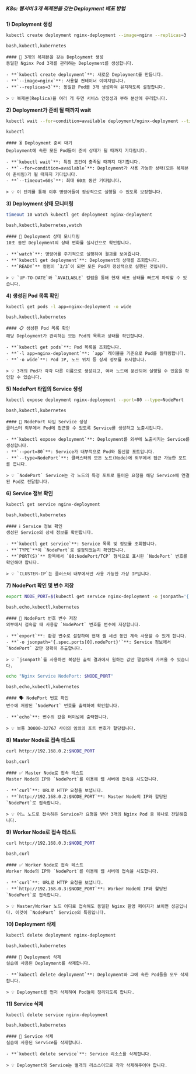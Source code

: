 ##### K8s: 웹서버 3개 복제본을 갖는 Deployment 배포 방법 #####

**1) Deployment 생성**
```bash
kubectl create deployment nginx-deployment --image=nginx --replicas=3
```
```tech
bash,kubectl,kubernetes
```
```desc
#### 🚀 3개의 복제본을 갖는 Deployment 생성
동일한 Nginx Pod 3개를 관리하는 Deployment를 생성합니다.

- **`kubectl create deployment`**: 새로운 Deployment를 만듭니다.
- **`--image=nginx`**: 사용할 컨테이너 이미지입니다.
- **`--replicas=3`**: 동일한 Pod를 3개 생성하여 유지하도록 설정합니다.

> 💡 복제본(Replica)을 여러 개 두면 서비스 안정성과 부하 분산에 유리합니다.
```

**2) Deployment가 준비 될 때까지 wait**
```bash
kubectl wait --for=condition=available deployment/nginx-deployment --timeout=60s
```
```tech
kubectl
```
```desc
#### ⏳ Deployment 준비 대기
Deployment에 속한 모든 Pod들이 준비 상태가 될 때까지 기다립니다.

- **`kubectl wait`**: 특정 조건이 충족될 때까지 대기합니다.
- **`--for=condition=available`**: Deployment가 사용 가능한 상태(모든 복제본이 준비됨)가 될 때까지 기다립니다.
- **`--timeout=60s`**: 최대 60초 동안 기다립니다.

> 💡 이 단계를 통해 이후 명령어들이 정상적으로 실행될 수 있도록 보장합니다.
```

**3) Deployment 상태 모니터링**
```bash
timeout 10 watch kubectl get deployment nginx-deployment
```
```tech
bash,kubectl,kubernetes,watch
```
```desc
#### 👀 Deployment 상태 모니터링
10초 동안 Deployment의 상태 변화를 실시간으로 확인합니다.

- **`watch`**: 명령어를 주기적으로 실행하여 결과를 보여줍니다.
- **`kubectl get deployment`**: Deployment의 상태를 조회합니다.
- **`READY`** 컬럼이 `3/3`이 되면 모든 Pod가 정상적으로 실행된 것입니다.

> 💡 `UP-TO-DATE`와 `AVAILABLE` 컬럼을 통해 현재 배포 상태를 빠르게 파악할 수 있습니다.
```

**4) 생성된 Pod 목록 확인**
```bash
kubectl get pods -l app=nginx-deployment -o wide
```
```tech
bash,kubectl,kubernetes
```
```desc
#### 📋 생성된 Pod 목록 확인
해당 Deployment가 관리하는 모든 Pod의 목록과 상태를 확인합니다.

- **`kubectl get pods`**: Pod 목록을 조회합니다.
- **`-l app=nginx-deployment`**: `app` 레이블을 기준으로 Pod를 필터링합니다.
- **`-o wide`**: Pod IP, 노드 위치 등 상세 정보를 표시합니다.

> 💡 3개의 Pod가 각각 다른 이름으로 생성되고, 여러 노드에 분산되어 실행될 수 있음을 확인할 수 있습니다.
```

**5) NodePort 타입의 Service 생성**
```bash
kubectl expose deployment nginx-deployment --port=80 --type=NodePort
```
```tech
bash,kubectl,kubernetes
```
```desc
#### 🔌 NodePort 타입 Service 생성
클러스터 외부에서 Pod에 접근할 수 있도록 Service를 생성하고 노출시킵니다.

- **`kubectl expose deployment`**: Deployment를 외부에 노출시키는 Service를 생성합니다.
- **`--port=80`**: Service가 내부적으로 Pod와 통신할 포트입니다.
- **`--type=NodePort`**: 클러스터의 모든 노드(Node)에 외부에서 접근 가능한 포트를 엽니다.

> 💡 `NodePort` Service는 각 노드의 특정 포트로 들어온 요청을 해당 Service에 연결된 Pod로 전달합니다.
```

**6) Service 정보 확인**
```bash
kubectl get service nginx-deployment
```
```tech
bash,kubectl,kubernetes
```
```desc
#### ℹ️ Service 정보 확인
생성된 Service의 상세 정보를 확인합니다.

- **`kubectl get service`**: Service 목록 및 정보를 조회합니다.
- **`TYPE`**이 `NodePort`로 설정되었는지 확인합니다.
- **`PORT(S)`** 항목에서 `80:NodePort/TCP` 형식으로 표시된 `NodePort` 번호를 확인해야 합니다.

> 💡 `CLUSTER-IP`는 클러스터 내부에서만 사용 가능한 가상 IP입니다.
```

**7) NodePort 확인 및 변수 저장**
```bash
export NODE_PORT=$(kubectl get service nginx-deployment -o jsonpath='{.spec.ports[0].nodePort}')
```
```tech
bash,echo,kubectl,kubernetes
```
```desc
#### 💾 NodePort 번호 변수 저장
외부에서 접속할 때 사용할 `NodePort` 번호를 변수에 저장합니다.

- **`export`**: 환경 변수로 설정하여 현재 셸 세션 동안 계속 사용할 수 있게 합니다.
- **`-o jsonpath='{.spec.ports[0].nodePort}'`**: Service 정보에서 `NodePort` 값만 정확히 추출합니다.

> 💡 `jsonpath`를 사용하면 복잡한 출력 결과에서 원하는 값만 깔끔하게 가져올 수 있습니다.
```

```bash
echo "Nginx Service NodePort: $NODE_PORT"
```
```tech
bash,echo,kubectl,kubernetes
```
```desc
#### 🗣️ NodePort 번호 확인
변수에 저장된 `NodePort` 번호를 출력하여 확인합니다.

- **`echo`**: 변수의 값을 터미널에 출력합니다.

> 💡 보통 30000-32767 사이의 임의의 포트 번호가 할당됩니다.
```

**8) Master Node로 접속 테스트**
```bash
curl http://192.168.0.2:$NODE_PORT
```
```tech
bash,curl
```
```desc
#### ✅ Master Node로 접속 테스트
Master Node의 IP와 `NodePort`를 이용해 웹 서버에 접속을 시도합니다.

- **`curl`**: URL로 HTTP 요청을 보냅니다.
- **`http://192.168.0.2:$NODE_PORT`**: Master Node의 IP와 할당된 `NodePort`로 접속합니다.

> 💡 어느 노드로 접속하든 Service가 요청을 받아 3개의 Nginx Pod 중 하나로 전달해줍니다.
```

**9) Worker Node로 접속 테스트**
```bash
curl http://192.168.0.3:$NODE_PORT
```
```tech
bash,curl
```
```desc
#### ✅ Worker Node로 접속 테스트
Worker Node의 IP와 `NodePort`를 이용해 웹 서버에 접속을 시도합니다.

- **`curl`**: URL로 HTTP 요청을 보냅니다.
- **`http://192.168.0.3:$NODE_PORT`**: Worker Node의 IP와 할당된 `NodePort`로 접속합니다.

> 💡 Master/Worker 노드 어디로 접속해도 동일한 Nginx 환영 페이지가 보이면 성공입니다. 이것이 `NodePort` Service의 특징입니다.
```

**10) Deployment 삭제**
```bash
kubectl delete deployment nginx-deployment
```
```tech
bash,kubectl,kubernetes
```
```desc
#### 🧹 Deployment 삭제
실습에 사용된 Deployment를 삭제합니다.

- **`kubectl delete deployment`**: Deployment와 그에 속한 Pod들을 모두 삭제합니다.

> 💡 Deployment를 먼저 삭제하여 Pod들이 정리되도록 합니다.
```

**11) Service 삭제**
```bash
kubectl delete service nginx-deployment
```
```tech
bash,kubectl,kubernetes
```
```desc
#### 🧹 Service 삭제
실습에 사용된 Service를 삭제합니다.

- **`kubectl delete service`**: Service 리소스를 삭제합니다.

> 💡 Deployment와 Service는 별개의 리소스이므로 각각 삭제해주어야 합니다.
```
